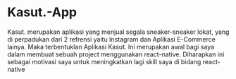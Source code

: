 # Kasut.-App
 Kasut. merupakan aplikasi yang menjual segala sneaker-sneaker lokat, yang di perpadukan dari 2 refrensi yaitu Instagram dan Aplikasi E-Commerce lainya. Maka terbentuklan Aplikasi Kasut. Ini merupakan awal bagi saya dalam membuat sebuah project menggunakan react-native. Diharapkan ini sebagai motivasi saya untuk meningkatkan lagi skill saya di bidang react-native
